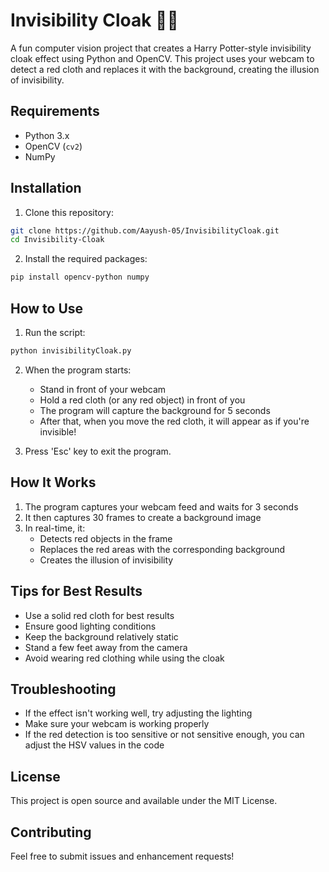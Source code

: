 # Invisibility Cloak 🧙‍♂️

A fun computer vision project that creates a Harry Potter-style invisibility cloak effect using Python and OpenCV. This project uses your webcam to detect a red cloth and replaces it with the background, creating the illusion of invisibility.

## Requirements

- Python 3.x
- OpenCV (`cv2`)
- NumPy

## Installation

1. Clone this repository:
```bash
git clone https://github.com/Aayush-05/InvisibilityCloak.git
cd Invisibility-Cloak
```

2. Install the required packages:
```bash
pip install opencv-python numpy
```

## How to Use

1. Run the script:
```bash
python invisibilityCloak.py
```

2. When the program starts:
   - Stand in front of your webcam
   - Hold a red cloth (or any red object) in front of you
   - The program will capture the background for 5 seconds
   - After that, when you move the red cloth, it will appear as if you're invisible!

3. Press 'Esc' key to exit the program.

## How It Works

1. The program captures your webcam feed and waits for 3 seconds
2. It then captures 30 frames to create a background image
3. In real-time, it:
   - Detects red objects in the frame
   - Replaces the red areas with the corresponding background
   - Creates the illusion of invisibility

## Tips for Best Results

- Use a solid red cloth for best results
- Ensure good lighting conditions
- Keep the background relatively static
- Stand a few feet away from the camera
- Avoid wearing red clothing while using the cloak

## Troubleshooting

- If the effect isn't working well, try adjusting the lighting
- Make sure your webcam is working properly
- If the red detection is too sensitive or not sensitive enough, you can adjust the HSV values in the code

## License

This project is open source and available under the MIT License.

## Contributing

Feel free to submit issues and enhancement requests!
